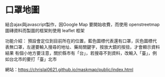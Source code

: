# 口罩地圖
結合ajax與javascript製作，因Google Map 要開始收費，而使用 openstreetmap 圖磚資料而製圖的框架則使用 leaflet 框架

功能介紹：
預設會定位到目前所在的位置，藍色圖標代表還有口罩，灰色圖標代表無口罩，左邊要輸入搜尋的地址、藥局關鍵字，按放大鏡的按扭，才會顯示資料結果
有個小地方要注意，關於縣市有「台」，若搜尋不到資料，改輸入「臺」，例如台北市的要打「臺」北市


網站：https://chrislai0621.github.io/maskmap/public/index.html
